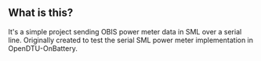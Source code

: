 ## What is this?

It's a simple project sending OBIS power meter data in SML over a serial line. Originally created to test the serial SML power meter implementation in OpenDTU-OnBattery.
